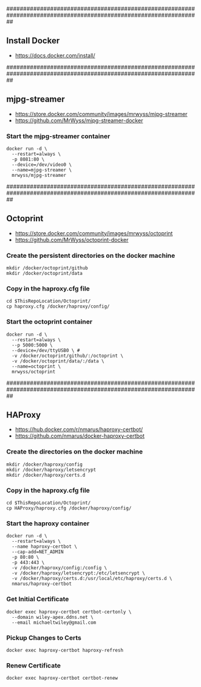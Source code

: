 ##################################################################################################################

## Install Docker

- https://docs.docker.com/install/

##################################################################################################################

## mjpg-streamer

- https://store.docker.com/community/images/mrwyss/mjpg-streamer
- https://github.com/MrWyss/mjpg-streamer-docker

### Start the mjpg-streamer container

    docker run -d \
      --restart=always \
      -p 8081:80 \
      --device=/dev/video0 \
      --name=mjpg-streamer \
      mrwyss/mjpg-streamer

##################################################################################################################

## Octoprint

- https://store.docker.com/community/images/mrwyss/octoprint
- https://github.com/MrWyss/octoprint-docker

### Create the persistent directories on the docker machine

    mkdir /docker/octoprint/github
    mkdir /docker/octoprint/data

### Copy in the haproxy.cfg file

    cd $ThisRepoLocation/Octoprint/
    cp haproxy.cfg /docker/haproxy/config/

### Start the octoprint container

    docker run -d \
      --restart=always \
      --p 5000:5000 \
      --device=/dev/ttyUSB0 \ #
      -v /docker/octoprint/github/:/octoprint \
      -v /docker/octoprint/data/:/data \
      --name=octoprint \
      mrwyss/octoprint

##################################################################################################################

## HAProxy

- https://hub.docker.com/r/nmarus/haproxy-certbot/
- https://github.com/nmarus/docker-haproxy-certbot

### Create the directories on the docker machine

    mkdir /docker/haproxy/config
    mkdir /docker/haproxy/letsencrypt
    mkdir /docker/haproxy/certs.d

### Copy in the haproxy.cfg file

    cd $ThisRepoLocation/Octoprint/
    cp HAProxy/haproxy.cfg /docker/haproxy/config/

### Start the haproxy container

    docker run -d \
      --restart=always \
      --name haproxy-certbot \
      --cap-add=NET_ADMIN
      -p 80:80 \
      -p 443:443 \
      -v /docker/haproxy/config:/config \
      -v /docker/haproxy/letsencrypt:/etc/letsencrypt \
      -v /docker/haproxy/certs.d:/usr/local/etc/haproxy/certs.d \
      nmarus/haproxy-certbot

### Get Initial Certificate

    docker exec haproxy-certbot certbot-certonly \
      --domain wiley-apex.ddns.net \
      --email michaeltwiley@gmail.com

### Pickup Changes to Certs

    docker exec haproxy-certbot haproxy-refresh

### Renew Certificate

    docker exec haproxy-certbot certbot-renew

